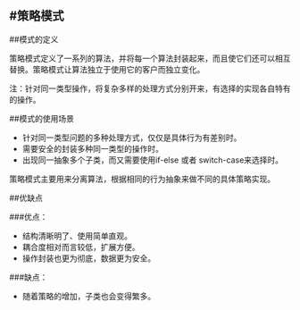#策略模式
---

##模式的定义

策略模式定义了一系列的算法，并将每一个算法封装起来，而且使它们还可以相互替换。策略模式让算法独立于使用它的客户而独立变化。

注：针对同一类型操作，将复杂多样的处理方式分别开来，有选择的实现各自特有的操作。

##模式的使用场景

* 针对同一类型问题的多种处理方式，仅仅是具体行为有差别时。
* 需要安全的封装多种同一类型的操作时。
* 出现同一抽象多个子类，而又需要使用if-else 或者 switch-case来选择时。





策略模式主要用来分离算法，根据相同的行为抽象来做不同的具体策略实现。

##优缺点

###优点：

* 结构清晰明了、使用简单直观。
* 耦合度相对而言较低，扩展方便。
* 操作封装也更为彻底，数据更为安全。

###缺点：

* 随着策略的增加，子类也会变得繁多。
